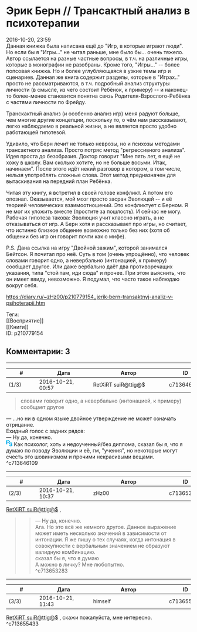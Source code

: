 Эрик Берн // Трансактный анализ в психотерапии
==============================================

  
2016-10-20, 23:59  
 Данная книжка была написана ещё до "Игр, в которые играют люди". Но если бы я "Игры..." не читал раньше, мне было бы... очень тяжело. Автор ссылается на разные частные вопросы, в т.ч. на различные игры, которые в монографии не разобраны. Кроме того, "Игры..." -- более попсовая книжка. Но и более углубляющаяся в узкие темы игр и сценариев. Данная же книга содержит разделы, которые в "Играх.." просто не рассматриваются, в т.ч. подробный анализ структуры личности (в смысле, из чего состоит Ребёнок, к примеру) -- и наконец-то более-менее становится понятна связь Родителя-Взрослого-Ребёнка с частями личности по Фрейду.   
   
 Транскактный анализ (и особенно анализ игр) меня радуют больше, чем многие другие концепции, поскольку то, о чём нам рассказывают, легко наблюдаемо в реальной жизни, а не является просто удобно работающей гипотезой.   
   
 Удивило, что Берн лечит не только неврозы, но и психозы методами трансактного анализа. Просто потряс метод "регрессивного анализа". Идея проста до безобразия. Доктор говорит "Мне пять лет, я ещё не хожу в школу. Вам сколько хотите, но не больше восьми. Итак, начинаем". После этого идёт некий разговор в котором, в том числе, нельзя употреблять сложные слова. Этот метод предназначен для вытаскивания на передний план Ребёнка.   
   
 Читая эту книгу, я встретил в своей голове конфликт. А потом его опознал. Оказывается, мой мозг просто засран Эволюцей -- и её теорией человеческих взаимоотношений. Это конфликтует с Берном. Я не мог их уложить вместе (простите за пошлость). И сейчас не могу. Рабочая гипотеза такова: Эволюция учит классно играть, а не отказываться от игр. А Берн хотя и рассказывает про игры, но считает, что истинно близкое общение возможно только без них (хотя об общении без игр он говорит почти как о мифе).   
   
 P.S. Дана ссылка на игру "Двойной зажим", которой занимался Бейтсон. Я почитал про неё. Суть в том (очень упрощённо), что человек словами говорит одно, а невербально (интонацией, к примеру) сообщает другое. Или даже вербально даёт два противоречащих указания, типа "стой там, иди сюда" и прочее. При этом выяснить, что он имеет ввиду, невозможно. Я подумал, что часто такое наблюдаю вокруг себя.   
  
<https://diary.ru/~zHz00/p210779154_jerik-bern-transaktnyj-analiz-v-psihoterapii.htm>  
  
Теги:  
[[Восприятие]]  
[[Книги]]  
ID: p210779154  


Комментарии: 3
--------------

  


---



|         #         |              Дата              |                     Автор                     |           ID           |
| --- | --- | --- | --- |
| (1/3) | 2016-10-21, 00:57 | RetXiRT suiR@ttig@$ | c713646109 |

  
  
>   словами говорит одно, а невербально (интонацией, к примеру) сообщает другое  

 — …но ни в одном языке двойное утверждение не может означать отрицание.   
 Ехидный голос с задних рядов:   
 — Ну да, конечно.   
 ![:ps:](pics/10099065.gif)  Как психолог, хоть и недоученный/без диплома, сказал бы я, что я думаю по поводу Эволюции и её, гм, "учения", но некоторые могут счесть это шовинизмом и прочими некрасивыми вещами.     
 ^c713646109

---



|         #         |              Дата              |                     Автор                     |           ID           |
| --- | --- | --- | --- |
| (2/3) | 2016-10-21, 10:37 | zHz00 | c713653283 |

  
  [RetXiRT suiR@ttig@$](http://Hellspawn.diary.ru "Горчичник")  ,   
 >>— Ну да, конечно.   
 Ага. Но это всё же немного другое. Данное выражение может иметь несколько значений в зависимости от интонации. Я же пишу о тех случаях, когда интонация в совокупности с вербальным значением не образуют валидную комбинацию.   
 >>сказал бы я, что я думаю   
 А можно в личку? Мне любопытно.   
 ^c713653283

---



|         #         |              Дата              |                     Автор                     |           ID           |
| --- | --- | --- | --- |
| (3/3) | 2016-10-21, 11:43 | himself | c713655433 |

  
  [RetXiRT suiR@ttig@$](http://Hellspawn.diary.ru "Горчичник")  , скажи пожалуйста, мне интересно.   
 ^c713655433
